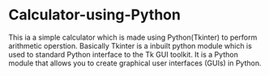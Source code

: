 # Calculator-using-Python
This ia a simple calculator which is made using Python(Tkinter) to perform arithmetic operstion.
Basically Tkinter is a inbuilt python module which is used to standard Python interface to the Tk GUI toolkit.
It is a Python module that allows you to create graphical user interfaces (GUIs) in Python.
